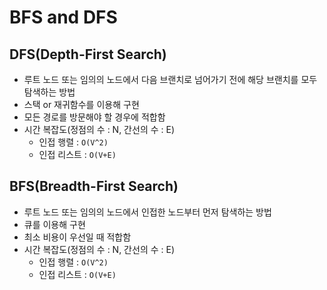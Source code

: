 # BFS and DFS

## DFS(Depth-First Search)
- 루트 노드 또는 임의의 노드에서 다음 브랜치로 넘어가기 전에 해당 브랜치를 모두 탐색하는 방법
- 스택 or 재귀함수를 이용해 구현
- 모든 경로를 방문해야 할 경우에 적합함
- 시간 복잡도(정점의 수 : N, 간선의 수 : E)
    - 인접 행렬 : `O(V^2)`
    - 인접 리스트 : `O(V+E)`

## BFS(Breadth-First Search)
- 루트 노드 또는 임의의 노드에서 인접한 노드부터 먼저 탐색하는 방법
- 큐를 이용해 구현
- 최소 비용이 우선일 때 적합함
- 시간 복잡도(정점의 수 : N, 간선의 수 : E)
    - 인접 행렬 : `O(V^2)`
    - 인접 리스트 : `O(V+E)`